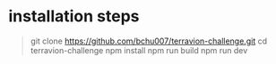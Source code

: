 # installation steps
>git clone https://github.com/bchu007/terravion-challenge.git
>cd terravion-challenge
>npm install
>npm run build
>npm run dev


